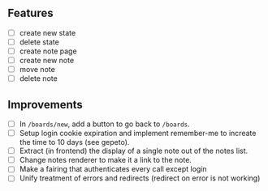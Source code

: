 Features
--------

- [ ] create new state
- [ ] delete state
- [ ] create note page
- [ ] create new note
- [ ] move note
- [ ] delete note

Improvements
------------

- [ ] In `/boards/new`, add a button to go back to `/boards`.
- [ ] Setup login cookie expiration and implement remember-me to increate the time to 10 days (see gepeto).
- [ ] Extract (in frontend) the display of a single note out of the notes list.
- [ ] Change notes renderer to make it a link to the note.
- [ ] Make a fairing that authenticates every call except login
- [ ] Unify treatment of errors and redirects (redirect on error is not working)
